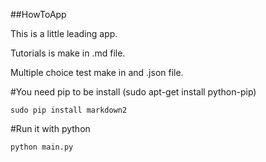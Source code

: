 ##HowToApp

This is a little leading app.

Tutorials is make in .md file. 

Multiple choice test make in and .json file.


#You need pip to be install (sudo apt-get install python-pip)
```
sudo pip install markdown2
```


#Run it with python
```
python main.py
```